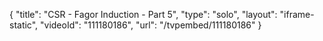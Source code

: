 {
    "title": "CSR - Fagor Induction - Part 5",
    "type": "solo",
    "layout": "iframe-static",
    "videoId": "111180186",
    "url": "\/tvpembed\/111180186"
}